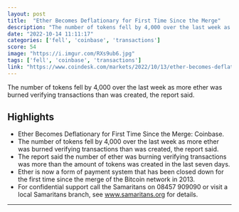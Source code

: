 ```yaml
---
layout: post
title:  "Ether Becomes Deflationary for First Time Since the Merge"
description: "The number of tokens fell by 4,000 over the last week as more ether was burned verifying transactions than was created, the report said."
date: "2022-10-14 11:11:17"
categories: ['fell', 'coinbase', 'transactions']
score: 54
image: "https://i.imgur.com/RXs9ub6.jpg"
tags: ['fell', 'coinbase', 'transactions']
link: "https://www.coindesk.com/markets/2022/10/13/ether-becomes-deflationary-for-first-time-since-the-merge-coinbase/?outputType=amp"
---
```


The number of tokens fell by 4,000 over the last week as more ether was burned verifying transactions than was created, the report said.

## Highlights

- Ether Becomes Deflationary for First Time Since the Merge: Coinbase.
- The number of tokens fell by 4,000 over the last week as more ether was burned verifying transactions than was created, the report said.
- The report said the number of ether was burning verifying transactions was more than the amount of tokens was created in the last seven days.
- Ether is now a form of payment system that has been closed down for the first time since the merge of the Bitcoin network in 2013.
- For confidential support call the Samaritans on 08457 909090 or visit a local Samaritans branch, see www.samaritans.org for details.

---
